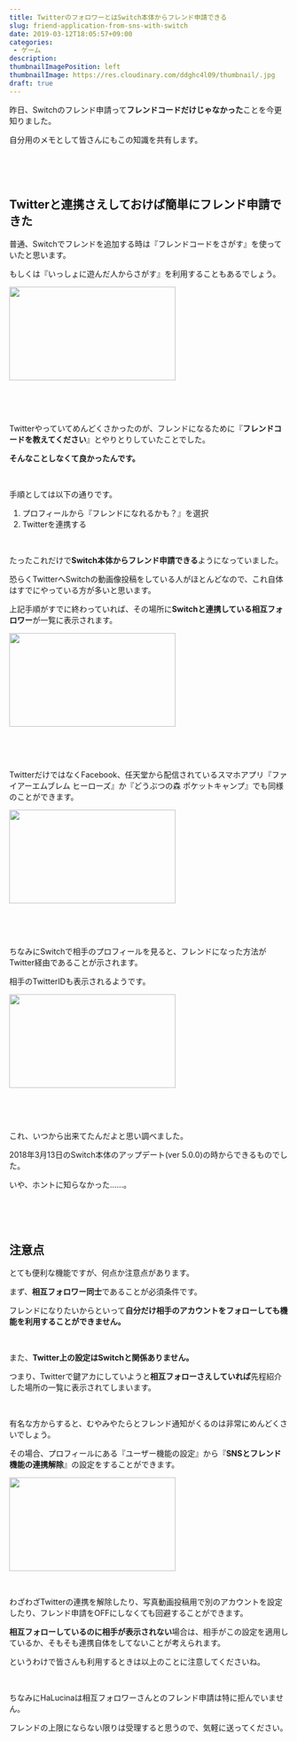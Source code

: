 ```yaml
---
title: TwitterのフォロワーとはSwitch本体からフレンド申請できる
slug: friend-application-from-sns-with-switch
date: 2019-03-12T18:05:57+09:00
categories: 
 - ゲーム
description: 
thumbnailImagePosition: left
thumbnailImage: https://res.cloudinary.com/ddghc4l09/thumbnail/.jpg
draft: true
---
```


<!--more-->

昨日、Switchのフレンド申請って<strong>フレンドコードだけじゃなかった</strong>ことを今更知りました。

自分用のメモとして皆さんにもこの知識を共有します。

&nbsp;

&nbsp;
<h2>Twitterと連携さえしておけば簡単にフレンド申請できた</h2>
普通、Switchでフレンドを追加する時は『フレンドコードをさがす』を使っていたと思います。

もしくは『いっしょに遊んだ人からさがす』を利用することもあるでしょう。

<a href="https://hackheatharu.xyz/wp-content/uploads/2019/03/2019031217070900-CCFA659F4857F96DDA29AFEDB2E166E6.jpg"><img class="alignnone size-medium wp-image-2765" src="https://hackheatharu.xyz/wp-content/uploads/2019/03/2019031217070900-CCFA659F4857F96DDA29AFEDB2E166E6-300x169.jpg" alt="" width="300" height="169" /></a>

&nbsp;

&nbsp;

Twitterやっていてめんどくさかったのが、フレンドになるために『<strong>フレンドコードを教えてください</strong>』とやりとりしていたことでした。

<strong>そんなことしなくて良かったんです。</strong>

&nbsp;

手順としては以下の通りです。
<ol>
 	<li>プロフィールから『フレンドになれるかも？』を選択</li>
 	<li>Twitterを連携する</li>
</ol>
&nbsp;

たったこれだけで<strong>Switch本体からフレンド申請できる</strong>ようになっていました。

恐らくTwitterへSwitchの動画像投稿をしている人がほとんどなので、これ自体はすでにやっている方が多いと思います。

上記手順がすでに終わっていれば、その場所に<strong>Switchと連携している相互フォロワー</strong>が一覧に表示されます。

<a href="https://hackheatharu.xyz/wp-content/uploads/2019/03/28a9423298b6b3e832b48b1602eb8ebb.png"><img class="alignnone size-medium wp-image-2766" src="https://hackheatharu.xyz/wp-content/uploads/2019/03/28a9423298b6b3e832b48b1602eb8ebb-300x169.png" alt="" width="300" height="169" /></a>

&nbsp;

&nbsp;

TwitterだけではなくFacebook、任天堂から配信されているスマホアプリ『ファイアーエムブレム ヒーローズ』か『どうぶつの森 ポケットキャンプ』でも同様のことができます。

<a href="https://hackheatharu.xyz/wp-content/uploads/2019/03/e8e0ba9cba89ae0de4d1c13e9fd7ffe8.png"><img class="alignnone size-medium wp-image-2767" src="https://hackheatharu.xyz/wp-content/uploads/2019/03/e8e0ba9cba89ae0de4d1c13e9fd7ffe8-300x169.png" alt="" width="300" height="169" /></a>

&nbsp;

&nbsp;

ちなみにSwitchで相手のプロフィールを見ると、フレンドになった方法がTwitter経由であることが示されます。

相手のTwitterIDも表示されるようです。

<a href="https://hackheatharu.xyz/wp-content/uploads/2019/03/de1ab284714c6d68149320bb2a2d7066.png"><img class="alignnone size-medium wp-image-2768" src="https://hackheatharu.xyz/wp-content/uploads/2019/03/de1ab284714c6d68149320bb2a2d7066-300x169.png" alt="" width="300" height="169" /></a>

&nbsp;

&nbsp;

これ、いつから出来てたんだよと思い調べました。

2018年3月13日のSwitch本体のアップデート(ver 5.0.0)の時からできるものでした。

いや、ホントに知らなかった……。

&nbsp;

&nbsp;
<h2>注意点</h2>
とても便利な機能ですが、何点か注意点があります。

まず、<strong>相互フォロワー同士</strong>であることが必須条件です。

フレンドになりたいからといって<strong>自分だけ相手のアカウントをフォローしても機能を利用することができません。</strong>

&nbsp;

また、<strong>Twitter上の設定はSwitchと関係ありません。</strong>

つまり、Twitterで鍵アカにしていようと<strong>相互フォローさえしていれば</strong>先程紹介した場所の一覧に表示されてしまいます。

&nbsp;

有名な方からすると、むやみやたらとフレンド通知がくるのは非常にめんどくさいでしょう。

その場合、プロフィールにある『ユーザー機能の設定』から『<strong>SNSとフレンド機能の連携解除</strong>』の設定をすることができます。

<a href="https://hackheatharu.xyz/wp-content/uploads/2019/03/2019031217520500-CCFA659F4857F96DDA29AFEDB2E166E6.jpg"><img class="alignnone size-medium wp-image-2770" src="https://hackheatharu.xyz/wp-content/uploads/2019/03/2019031217520500-CCFA659F4857F96DDA29AFEDB2E166E6-300x169.jpg" alt="" width="300" height="169" /></a>

&nbsp;

わざわざTwitterの連携を解除したり、写真動画投稿用で別のアカウントを設定したり、フレンド申請をOFFにしなくても回避することができます。

<strong>相互フォローしているのに相手が表示されない</strong>場合は、相手がこの設定を適用しているか、そもそも連携自体をしてないことが考えられます。

というわけで皆さんも利用するときは以上のことに注意してくださいね。

&nbsp;

ちなみにHaLucinaは相互フォロワーさんとのフレンド申請は特に拒んでいません。

フレンドの上限にならない限りは受理すると思うので、気軽に送ってください。
